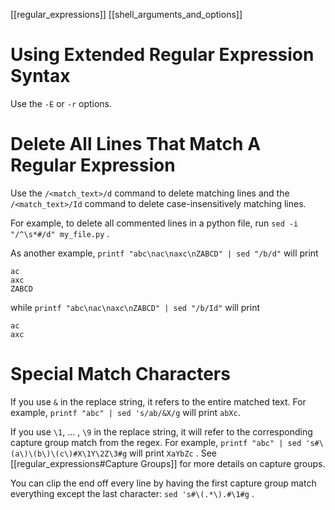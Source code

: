[[regular_expressions]] [[shell_arguments_and_options]]

# Using Extended Regular Expression Syntax

Use the `-E` or `-r` options.

# Delete All Lines That Match A Regular Expression

Use the `/<match_text>/d` command to delete matching lines and the `/<match_text>/Id` command to
delete case-insensitively matching lines.

For example, to delete all commented lines in a python file, run `sed -i "/^\s*#/d" my_file.py` .

As another example, `printf "abc\nac\naxc\nZABCD" | sed "/b/d"` will print

```
ac
axc
ZABCD
```

while `printf "abc\nac\naxc\nZABCD" | sed "/b/Id"` will print

```
ac
axc
```

# Special Match Characters

If you use `&` in the replace string, it refers to the entire matched text. For example,
`printf "abc" | sed 's/ab/&X/g` will print `abXc`.

If you use `\1`, ... , `\9` in the replace string, it will refer to the corresponding capture group
match from the regex. For example, `printf "abc" | sed 's#\(a\)\(b\)\(c\)#X\1Y\2Z\3#g` will print
`XaYbZc` . See [[regular_expressions#Capture Groups]] for more details on capture groups.

You can clip the end off every line by having the first capture group match everything except the
last character: `sed 's#\(.*\).#\1#g` .
